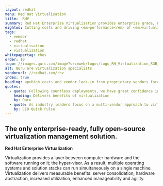 ```yaml
---
layout: redhat
menu: Red Hat Virtualisation
title:  RHV
summary: Red Hat Enterprise Virtualisation provides enterprise grade, multi-host KVM virtualisation configuration management for the deployment of Linux and Window VMs
eightws: Cutting costs and driving <em>performance</em> of <em>virtualization</em> management  
tags:
  - vendor
  - redhat
  - virtualisation
  - vistualization
whitepapertag: rhev
order: 10
logo: //images.quru.com/image?src=web/logos/Logo_RH_Virtualization_RGB_Black.png
alt: Quru are Virtualization specialists
vendorurl: //redhat.com/rhv
index: true
heading: <p>High costs and vendor lock-in from proprietary vendors force many companies to adopt a dual hypervisor strategy. Red Hat Enterprise Virtualization uses open source to effectively support this strategy.</p><p>We believe that RHV is the preferred alternative to VMware in the key areas of cost, performance, functionality, scalability and interoperability. We recognise that Linux workloads can be run on VMware and Microsoft&rsquo;s Hyper-V, but are confident that Linux workloads run better using Red Hat Virtualization because of the full integration of the Linux stack.</p>
quotes:
  - quote: Following countless deployments, we have great confidence in RHV. It delivers the benefits our clients expect from virtualization with top performance, scalability, no vendor lock-in and up to 80% lower licensing costs.
    heading: Delivers benefits of virtualization
    by: Quru
  - quote: As industry leaders focus on a multi-vendor approach to virtualization, Red Hat Enterprise Virtualization 3.0 is emerging as the first choice in terms or scalability, functionality, interoperability, and performance.
    by: CIO Quick Pulse
---
```


## The only enterprise-ready, fully open-source virtualization management solution.

**Red Hat Enterprise Virtualization**

Virtualization provides a layer between computer hardware and the software running on it; the hyper-visor. As a result, multiple operating systems and solution stacks can run simultaneously on a single machine. Virtualization delivers measurable benefits: server consolidation, hardware abstraction, increased utilization, enhanced manageability and agility. 

